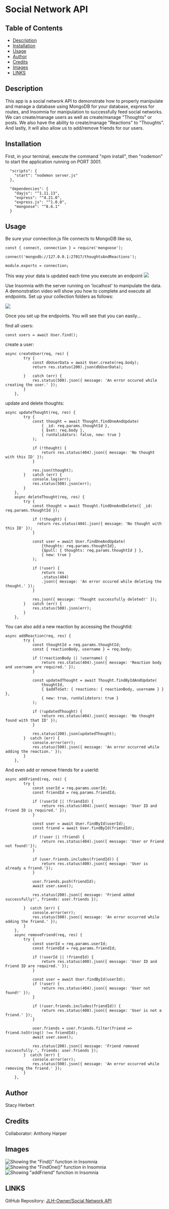 # Social Network API

## Table of Contents
- [Description](#description)
- [Installation](#installation)
- [Usage](#usage)
- [Author](#author)
- [Credits](#credits)
- [Images](#images)
- [LINKS](#links)

## Description
This app is a social network API to demonstrate how to properly manipulate and manage a database using MongoDB for your database, express for routes, and Insomnia for manipulation to successfully feed social networks. We can create/manage users as well as create/manage "Thoughts" or posts. We also have the ability to create/manage "Reactions" to "Thoughts". And lastly, it will also allow us to add/remove friends for our users. 

## Installation
First, in your terminal, execute the command "npm install", then "nodemon" to start the application running on PORT 3001. 

```
  "scripts": {
    "start": "nodemon server.js"
  },
  
  "dependencies": {
    "dayjs": "^1.11.13",
    "express": "^4.21.0",
    "express.js": "^1.0.0",
    "mongoose": "^8.6.1"
  }
  ```


## Usage
Be sure your connection.js file connects to MongoDB like so,

```
const { connect, connection } = require('mongoose');

connect('mongodb://127.0.0.1:27017/thoughtsAndReactions');

module.exports = connection; 
```
This way your data is updated each time you execute an endpoint
<img src="assets\images\mongodb.png"/>

Use Insomnia with the server running on 'localhost' to manipulate the data.
A demonstration video will show you how to complete and execute all endpoints.
Set up your collection folders as follows:

<img src="assets\images\collection-structure-insomnia.png"> 

Once you set up the endpoints. You will see that you can easily...

find all users:
```
const users = await User.find();
```

create a user: 
```
async createUser(req, res) {
        try {
            const dbUserData = await User.create(req.body);
            return res.status(200).json(dbUserData);
                    
        }   catch (err) {
            res.status(500).json({ message: 'An error occured while creating the user.' });
        }
    },
```

update and delete thoughts:
```
async updateThought(req, res) {
        try {
            const thought = await Thought.findOneAndUpdate(
                { _id: req.params.thoughtId },
                { $set: req.body },
                { runValidators: false, new: true }
            );

            if (!thought) {
                return res.status(404).json({ message: 'No thought with this ID' });
            }

            res.json(thought);
        }   catch (err) {
            console.log(err);
            res.status(500).json(err);
        }
    },
    async deleteThought(req, res) {
        try {
            const thought = await Thought.findOneAndDelete({ _id: req.params.thoughtId });

            if (!thought) {
              return res.status(404).json({ message: 'No thought with this ID' }); 
            }

            const user = await User.findOneAndUpdate(
                {thoughts: req.params.thoughtId},
                {$pull: { thoughts: req.params.thoughtId } },
                { new: true }
            );

            if (!user) {
                return res
                .status(404)
                .json({ message: 'An error occured while deleting the thought.' });
            }

            res.json({ message: 'Thought successfully deleted!' });
        }   catch (err) {
            res.status(500).json(err);
        }
    },
```
You can also add a new reaction by accessing the thoughtId:
```
async addReaction(req, res) {
        try {
            const thoughtId = req.params.thoughtId;
            const { reactionBody, username } = req.body;
            
            if (!reactionBody || !username) {
                return res.status(404).json({ message: 'Reaction body and username are required.' });
            }

            const updatedThought = await Thought.findByIdAndUpdate(
                thoughtId,
                { $addToSet: { reactions: { reactionBody, username } } },
                { new: true, runValidators: true }
            );

            if (!updatedThought) {
                return res.status(404).json({ message: 'No thought found with that ID' });
            }

            res.status(200).json(updatedThought);
        }  catch (err) {
            console.error(err);
            res.status(500).json({ message: 'An error occurred while adding the reaction.' });
        }
    },
```

And even add or remove friends for a userId:
```
async addFriend(req, res) {
        try {
            const userId = req.params.userId;
            const friendId = req.params.friendId;

            if (!userId || !friendId) {
                return res.status(404).json({ message: 'User ID and Friend ID is required.' });
            }

            const user = await User.findById(userId);
            const friend = await User.findById(friendId);

            if (!user || !friend) {
                return res.status(404).json({ message: 'User or Friend not found!'});
            }

            if (user.friends.includes(friendId)) {
                return res.status(400).json({ message: 'User is already a friend.'});
            }

            user.friends.push(friendId);
            await user.save();

            res.status(200).json({ message: 'Friend added successfully!', friends: user.friends });

        }  catch (err) {
            console.error(err);
            res.status(500).json({ message: 'An error occurred while adding the friend.' });
        }
    },
    async removeFriend(req, res) {
        try {
            const userId = req.params.userId;
            const friendId = req.params.friendId;
            
            if (!userId || !friendId) {
                return res.status(400).json({ message: 'User ID and Friend ID are required.' });
            }

            const user = await User.findById(userId);
            if (!user) {
                return res.status(404).json({ message: 'User not found!' });
            }

            if (!user.friends.includes(friendId)) {
                return res.status(400).json({ message: 'User is not a friend.' });
            }

            user.friends = user.friends.filter(friend => friend.toString() !== friendId);
            await user.save();

            res.status(200).json({ message: 'Friend removed successfully.', friends: user.friends });
        }  catch (err) {
            console.error(err);
            res.status(500).json({ message: 'An error occurred while removing the friend.' });
        }
    },
```

## Author
Stacy Herbert

## Credits
Collaborator: Anthony Harper

## Images

![Showing the "Find()" function in Insomnia](/assets/images/find-all-users.png)
![Showing the "FindOne()" function in Insomnia](/assets/images/find-single-thought-with-reaction.png)
![Showing "addFriend" function in Insomnia](/assets/images/add-friend.png)


## LINKS
GitHub Repository: <a href="https://github.com/JLH-Owner/social-network-API">JLH-Owner/Social Network API</a>